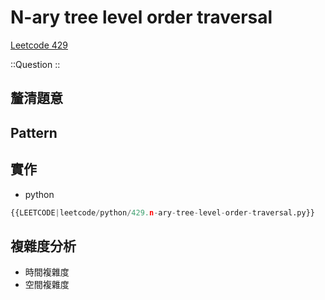 # N-ary tree level order traversal

[Leetcode 429](https://leetcode.com/problems/n-ary-tree-level-order-traversal/description/)

::Question
::

## 釐清題意

## Pattern

## 實作

- python

```python
{{LEETCODE|leetcode/python/429.n-ary-tree-level-order-traversal.py}}
```

## 複雜度分析

- 時間複雜度
- 空間複雜度
